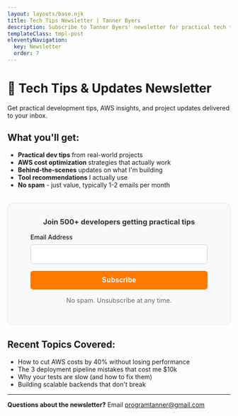 ```yaml
---
layout: layouts/base.njk
title: Tech Tips Newsletter | Tanner Byers
description: Subscribe to Tanner Byers' newsletter for practical tech tips, AWS insights, and developer updates. No spam, just value.
templateClass: tmpl-post
eleventyNavigation:
  key: Newsletter
  order: 7
---
```


# 📧 Tech Tips & Updates Newsletter

Get practical development tips, AWS insights, and project updates delivered to your inbox.

## What you'll get:

- **Practical dev tips** from real-world projects
- **AWS cost optimization** strategies that actually work
- **Behind-the-scenes** updates on what I'm building
- **Tool recommendations** I actually use
- **No spam** - just value, typically 1-2 emails per month

<div style="margin: 2rem 0; padding: 2rem; border: 1px solid #e1e5e9; border-radius: 12px; background-color: #f8f9fa; text-align: center;">
  <h3 style="margin-top: 0; color: #333;">Join 500+ developers getting practical tips</h3>
  <form action="https://buttondown.email/api/emails/embed-subscribe/decoupledev" method="post" target="popupwindow" onsubmit="window.open('https://buttondown.email/decoupledev', 'popupwindow')" class="embeddable-buttondown-form" style="max-width: 400px; margin: 0 auto;">
    <div style="margin-bottom: 1rem;">
      <label for="bd-email-newsletter" style="display: block; margin-bottom: 0.5rem; font-weight: 500; text-align: left;">Email Address</label>
      <input type="email" name="email" id="bd-email-newsletter" required style="width: 100%; padding: 0.75rem; border: 1px solid #ccc; border-radius: 6px; font-size: 1rem;">
    </div>
    <input type="submit" value="Subscribe" style="width: 100%; padding: 0.75rem 1.5rem; background-color: #ff7800; color: white; border: none; border-radius: 6px; cursor: pointer; font-weight: 600; font-size: 1rem;">
    <input type="hidden" value="1" name="embed">
  </form>
  <p style="margin-top: 1rem; font-size: 0.9rem; color: #666;">No spam. Unsubscribe at any time.</p>
</div>

## Recent Topics Covered:

- How to cut AWS costs by 40% without losing performance
- The 3 deployment pipeline mistakes that cost me $10k
- Why your tests are slow (and how to fix them)
- Building scalable backends that don't break

---

**Questions about the newsletter?** Email [programtanner@gmail.com](mailto:programtanner@gmail.com)
